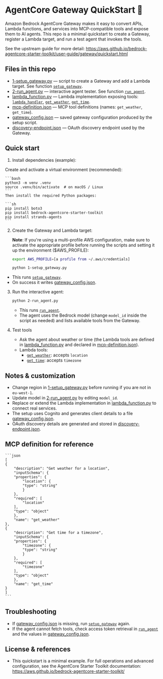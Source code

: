 # AgentCore Gateway QuickStart 🚀

Amazon Bedrock AgentCore Gateway makes it easy to convert APIs, Lambda functions, and services into MCP-compatible tools and expose them to AI agents. This repo is a minimal quickstart to create a Gateway, register a Lambda target, and run a test agent that invokes the tools.

See the upstream guide for more detail: https://aws.github.io/bedrock-agentcore-starter-toolkit/user-guide/gateway/quickstart.html

## Files in this repo

- [1-setup_gateway.py](1-setup_gateway.py) — script to create a Gateway and add a Lambda target. See function [`setup_gateway`](1-setup_gateway.py).
- [2-run_agent.py](2-run_agent.py) — interactive agent tester. See function [`run_agent`](2-run_agent.py).
- [lambda_function.py](lambda_function.py) — Lambda implementation exposing tools: [`lambda_handler`](lambda_function.py), [`get_weather`](lambda_function.py), [`get_time`](lambda_function.py).
- [mcp-definition.json](mcp-definition.json) — MCP tool definitions (names: `get_weather`, `get_time`).
- [gateway_config.json](gateway_config.json) — saved gateway configuration produced by the setup script.
- [discovery-endpoint.json](discovery-endpoint.json) — OAuth discovery endpoint used by the Gateway.

## Quick start

1. Install dependencies (example):

Create and activate a virtual environment (recommended):

    ```bash
    python3 -m venv .venv
    source .venv/bin/activate  # on macOS / Linux
    ```
    Then install the required Python packages:

    ```sh
    pip install boto3
    pip install bedrock-agentcore-starter-toolkit
    pip install strands-agents
    ```

2. Create the Gateway and Lambda target:

    **Note**: If you're using a multi-profile AWS configuration, make sure to activate the appropriate profile before running the scripts and setting it up the environment ($AWS_PROFILE):

    ```bash
    export AWS_PROFILE=[a profile from ~/.aws/credentials]
    ```

    ```sh
    python 1-setup_gateway.py
    ```

- This runs [`setup_gateway`](1-setup_gateway.py).
- On success it writes [gateway_config.json](gateway_config.json).

3. Run the interactive agent:

    ```sh
    python 2-run_agent.py
    ```

   - This runs [`run_agent`](2-run_agent.py).
   - The agent uses the Bedrock model (change `model_id` inside the script as needed) and lists available tools from the Gateway.

4. Test tools
   - Ask the agent about weather or time (the Lambda tools are defined in [lambda_function.py](lambda_function.py) and declared in [mcp-definition.json](mcp-definition.json)).
   - Lambda tools:
     - [`get_weather`](lambda_function.py): accepts `location`
     - [`get_time`](lambda_function.py): accepts `timezone`

## Notes & customization

- Change region in [1-setup_gateway.py](1-setup_gateway.py) before running if you are not in `eu-west-1`.
- Update model in [2-run_agent.py](2-run_agent.py) by editing `model_id`.
- Replace or extend the Lambda implementation in [lambda_function.py](lambda_function.py) to connect real services.
- The setup uses Cognito and generates client details to a file [gateway_config.json](gateway_config.json).
- OAuth discovery details are generated and stored in [discovery-endpoint.json](discovery-endpoint.json).

## MCP definition for reference

    ```json
    [
    {
        "description": "Get weather for a location",
        "inputSchema": {
        "properties": {
            "location": {
            "type": "string"
            }
        },
        "required": [
            "location"
        ],
        "type": "object"
        },
        "name": "get_weather"
    },
    {
        "description": "Get time for a timezone",
        "inputSchema": {
        "properties": {
            "timezone": {
            "type": "string"
            }
        },
        "required": [
            "timezone"
        ],
        "type": "object"
        },
        "name": "get_time"
    }
    ]
    ```

## Troubleshooting

- If [gateway_config.json](gateway_config.json) is missing, run [`setup_gateway`](1-setup_gateway.py) again.
- If the agent cannot fetch tools, check access token retrieval in [`run_agent`](2-run_agent.py) and the values in [gateway_config.json](gateway_config.json).

## License & references

- This quickstart is a minimal example. For full operations and advanced configuration, see the AgentCore Starter Toolkit documentation:
  https://aws.github.io/bedrock-agentcore-starter-toolkit/
